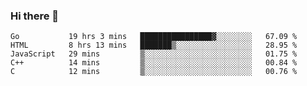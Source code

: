 ### Hi there 👋

<!--
**KLXLjun/KLXLjun** is a ✨ _special_ ✨ repository because its `README.md` (this file) appears on your GitHub profile.

Here are some ideas to get you started:

- 🔭 I’m currently working on ...
- 🌱 I’m currently learning ...
- 👯 I’m looking to collaborate on ...
- 🤔 I’m looking for help with ...
- 💬 Ask me about ...
- 📫 How to reach me: ...
- 😄 Pronouns: ...
- ⚡ Fun fact: ...
-->

<!--START_SECTION:waka-->
```text
Go           19 hrs 3 mins   ████████████████▓░░░░░░░░   67.09 % 
HTML         8 hrs 13 mins   ███████▒░░░░░░░░░░░░░░░░░   28.95 % 
JavaScript   29 mins         ▒░░░░░░░░░░░░░░░░░░░░░░░░   01.75 % 
C++          14 mins         ▒░░░░░░░░░░░░░░░░░░░░░░░░   00.84 % 
C            12 mins         ▒░░░░░░░░░░░░░░░░░░░░░░░░   00.76 % 
```
<!--END_SECTION:waka-->
